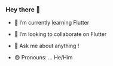 ### Hey there 👋



<!--Here are some ideas to get you started:-->

<!--- 🔭 I’m currently working on ...-->
- 🌱 I’m currently learning Flutter

- 👯 I’m looking to collaborate on Flutter
<!--- 🤔 I’m looking for help with ...-->
- 💬 Ask me about anything !
<!--- 📫 How to reach me: ...-->
- 😄 Pronouns: ... He/Him
<!--- ⚡ Fun fact: ...
-->
